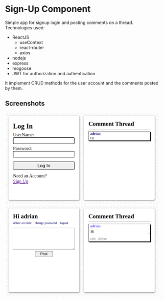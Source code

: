 # Sign-Up Component
Simple app for signup login and posting comments on a thread.
Technologies used:
- ReactJS
    - useContext
    - react-router
    - axios
- nodejs
- express
- mogoose
- JWT for authorization and authentication

It implement CRUD methods for the user account and the comments posted by them.

## Screenshots

![](./screenshot/Screenshot1.png)
![](./screenshot/Screenshot2.png)